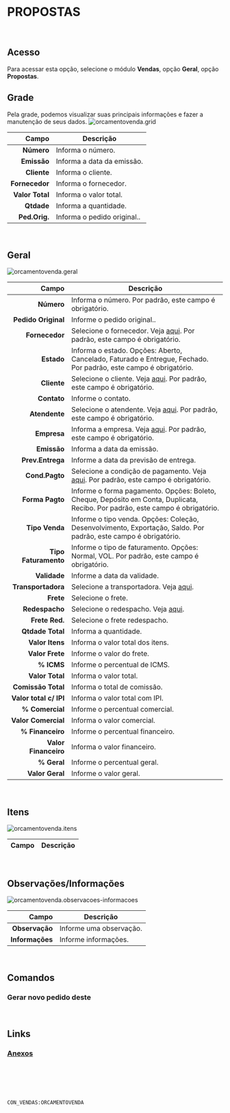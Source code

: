 # PROPOSTAS
<br>

## Acesso
Para acessar esta opção, selecione o módulo **Vendas**, opção **Geral**, opção **Propostas**.
<br>

## Grade
Pela grade, podemos visualizar suas principais informações e fazer a manutenção de seus dados.
![orcamentovenda.grid](https://raw.githubusercontent.com/netforcews/docs-siscom/master/vendas/imagens/orcamentovenda.grid.png)

Campo | Descrição
--:|---
**Número** | Informa o número.
**Emissão** | Informa a data da emissão.
**Cliente** | Informa o cliente.
**Fornecedor** | Informa o fornecedor.
**Valor Total** | Informa o valor total.
**Qtdade** | Informa a quantidade.
**Ped.Orig.** | Informa o pedido original..
<br>

## Geral
![orcamentovenda.geral](https://raw.githubusercontent.com/netforcews/docs-siscom/master/vendas/imagens/orcamentovenda.geral.png)

Campo | Descrição
--:|---
**Número** | Informa o número. Por padrão, este campo é obrigatório.
**Pedido Original** | Informe o pedido original..
**Fornecedor** | Selecione o fornecedor. Veja [aqui](/cadastros/pessoa.md). Por padrão, este campo é obrigatório.
**Estado** | Informa o estado. Opções: Aberto, Cancelado, Faturado e Entregue, Fechado. Por padrão, este campo é obrigatório.
**Cliente** | Selecione o cliente. Veja [aqui](/cadastros/pessoa.md). Por padrão, este campo é obrigatório.
**Contato** | Informe o contato.
**Atendente** | Selecione o atendente. Veja [aqui](/cadastros/pessoa.md). Por padrão, este campo é obrigatório.
**Empresa** | Informa a empresa. Veja [aqui](/desenvolvimento/empresa.md). Por padrão, este campo é obrigatório.
**Emissão** | Informa a data da emissão.
**Prev.Entrega** | Informe a data da previsão de entrega.
**Cond.Pagto** | Selecione a condição de pagamento. Veja [aqui](/cadastros/condicaopagamento.md). Por padrão, este campo é obrigatório.
**Forma Pagto** | Informe o forma pagamento. Opções: Boleto, Cheque, Depósito em Conta, Duplicata, Recibo. Por padrão, este campo é obrigatório.
**Tipo Venda** | Informe o tipo venda. Opções: Coleção, Desenvolvimento, Exportação, Saldo. Por padrão, este campo é obrigatório.
**Tipo Faturamento** | Informe o tipo de faturamento. Opções: Normal, VOL. Por padrão, este campo é obrigatório.
**Validade** | Informe a data da validade.
**Transportadora** | Selecione a transportadora. Veja [aqui](/cadastros/pessoa.md).
**Frete** | Selecione o frete.
**Redespacho** | Selecione o redespacho. Veja [aqui](/cadastros/pessoa.md).
**Frete Red.** | Selecione o frete redespacho.
**Qtdade Total** | Informa a quantidade.
**Valor Itens** | Informa o valor total dos  itens.
**Valor Frete** | Informe o valor do frete.
**% ICMS** | Informe o percentual de ICMS.
**Valor Total** | Informa o valor total.
**Comissão Total** | Informa o total de comissão.
**Valor total c/ IPI** | Informa o valor total com IPI.
**% Comercial** | Informe o percentual comercial.
**Valor Comercial** | Informa o valor comercial.
**% Financeiro** | Informe o percentual financeiro.
**Valor Financeiro** | Informa o valor financeiro.
**% Geral** | Informe o percentual geral.
**Valor Geral** | Informe o valor geral.
<br>

## Itens
![orcamentovenda.itens](https://raw.githubusercontent.com/netforcews/docs-siscom/master/vendas/imagens/orcamentovenda.itens.png)

Campo | Descrição
--:|---
<br>

## Observações/Informações
![orcamentovenda.observacoes-informacoes](https://raw.githubusercontent.com/netforcews/docs-siscom/master/vendas/imagens/orcamentovenda.observacoes-informacoes.png)

Campo | Descrição
--:|---
**Observação** | Informe uma observação.
**Informações** | Informe informações.
<br>

## Comandos
### Gerar novo pedido deste
<br>

## Links
### [Anexos](/geral/vendasanexos.md)
<br>
<br>
<br>
<br>

```CON_VENDAS:ORCAMENTOVENDA```
